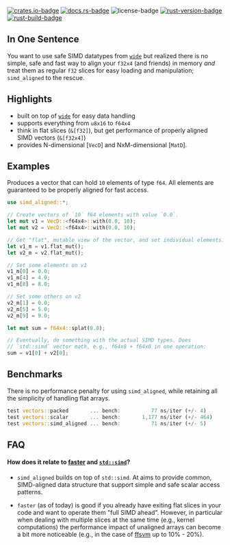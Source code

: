 [![crates.io-badge]][crates.io-url]
[![docs.rs-badge]][docs.rs-url]
![license-badge]
[![rust-version-badge]][rust-version-url]
[![rust-build-badge]][rust-build-url]

## In One Sentence

You want to use safe SIMD datatypes from [`wide`](https://crates.io/crates/wide/) but realized there is no simple, safe and fast way to align your `f32x4` (and friends) in memory _and_ treat them as regular `f32` slices for easy loading and manipulation; `simd_aligned` to the rescue.


## Highlights

* built on top of [`wide`](https://crates.io/crates/wide/) for easy data handling
* supports everything from `u8x16` to `f64x4`
* think in flat slices (`&[f32]`), but get performance of properly aligned SIMD vectors (`&[f32x4]`)
* provides N-dimensional [`VecD`] and NxM-dimensional [`MatD`].

## Examples

Produces a vector that can hold `10` elements of type `f64`. All elements are guaranteed to be properly aligned for fast access.

```rust
use simd_aligned::*;

// Create vectors of `10` f64 elements with value `0.0`.
let mut v1 = VecD::<f64x4>::with(0.0, 10);
let mut v2 = VecD::<f64x4>::with(0.0, 10);

// Get "flat", mutable view of the vector, and set individual elements:
let v1_m = v1.flat_mut();
let v2_m = v2.flat_mut();

// Set some elements on v1
v1_m[0] = 0.0;
v1_m[4] = 4.0;
v1_m[8] = 8.0;

// Set some others on v2
v2_m[1] = 0.0;
v2_m[5] = 5.0;
v2_m[9] = 9.0;

let mut sum = f64x4::splat(0.0);

// Eventually, do something with the actual SIMD types. Does
// `std::simd` vector math, e.g., f64x8 + f64x8 in one operation:
sum = v1[0] + v2[0];
```

## Benchmarks

There is no performance penalty for using `simd_aligned`, while retaining all the
simplicity of handling flat arrays.

```rust
test vectors::packed       ... bench:          77 ns/iter (+/- 4)
test vectors::scalar       ... bench:       1,177 ns/iter (+/- 464)
test vectors::simd_aligned ... bench:          71 ns/iter (+/- 5)
```

## FAQ

#### How does it relate to [faster](https://github.com/AdamNiederer/faster) and [`std::simd`](https://github.com/rust-lang-nursery/packed_simd/)?

* `simd_aligned` builds on top of `std::simd`. At aims to provide common, SIMD-aligned
  data structure that support simple and safe scalar access patterns.

* `faster` (as of today) is good if you already have exiting flat slices in your code
  and want to operate them "full SIMD ahead". However, in particular when dealing with multiple
  slices at the same time (e.g., kernel computations) the performance impact of unaligned arrays can
  become a bit more noticeable (e.g., in the case of [ffsvm](https://github.com/ralfbiedert/ffsvm-rust/) up to 10% - 20%).

[crates.io-badge]: https://img.shields.io/crates/v/simd_aligned.svg
[crates.io-url]: https://crates.io/crates/simd_aligned
[license-badge]: https://img.shields.io/badge/license-BSD2-blue.svg
[docs.rs-badge]: https://docs.rs/simd_aligned/badge.svg
[docs.rs-url]: https://docs.rs/simd_aligned/
[rust-version-badge]: https://img.shields.io/badge/rust-1.83%2B-blue.svg?maxAge=3600
[rust-version-url]: https://github.com/ralfbiedert/simd_aligned
[rust-build-badge]: https://github.com/ralfbiedert/simd_aligned/actions/workflows/rust.yml/badge.svg
[rust-build-url]: https://github.com/ralfbiedert/simd_aligned/actions/workflows/rust.yml
